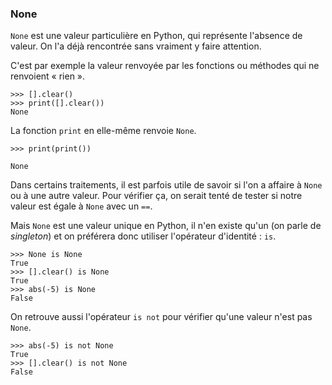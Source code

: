 ### None

`None` est une valeur particulière en Python, qui représente l'absence de valeur.
On l'a déjà rencontrée sans vraiment y faire attention.

C'est par exemple la valeur renvoyée par les fonctions ou méthodes qui ne renvoient « rien ».

```pycon
>>> [].clear()
>>> print([].clear())
None
```

La fonction `print` en elle-même renvoie `None`.

```pycon
>>> print(print())

None
```

Dans certains traitements, il est parfois utile de savoir si l'on a affaire à `None` ou à une autre valeur.
Pour vérifier ça, on serait tenté de tester si notre valeur est égale à `None` avec un `==`.

Mais `None` est une valeur unique en Python, il n'en existe qu'un (on parle de _singleton_) et on préférera donc utiliser l'opérateur d'identité : `is`.

```pycon
>>> None is None
True
>>> [].clear() is None
True
>>> abs(-5) is None
False
```

On retrouve aussi l'opérateur `is not` pour vérifier qu'une valeur n'est pas `None`.

```pycon
>>> abs(-5) is not None
True
>>> [].clear() is not None
False
```

